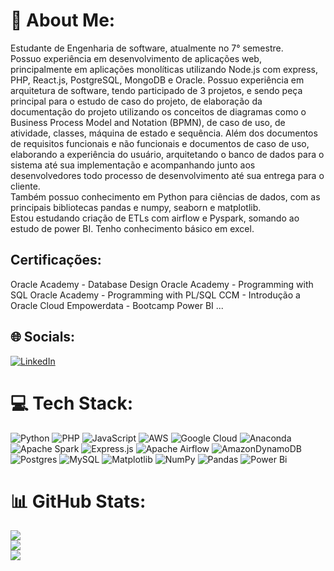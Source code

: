 # 💫 About Me:
Estudante de Engenharia de software, atualmente no 7° semestre.<br>Possuo experiência em desenvolvimento de aplicações web, principalmente em aplicações monolíticas utilizando Node.js com express, PHP, React.js, PostgreSQL, MongoDB e Oracle.  Possuo experiência em arquitetura de software, tendo participado de 3 projetos, e sendo peça principal para o estudo de caso do projeto,  de elaboração da documentação do projeto utilizando os conceitos de diagramas como o Business Process Model and Notation (BPMN), de caso de uso, de atividade, classes, máquina de estado e sequência. Além dos documentos de requisitos funcionais e não funcionais e documentos de caso de uso, elaborando a experiência do usuário, arquitetando o banco de dados para o sistema até sua implementação e acompanhando junto aos desenvolvedores todo processo de desenvolvimento até sua entrega para o cliente. <br>Também possuo conhecimento em Python para ciências de dados, com as principais bibliotecas pandas e numpy, seaborn e matplotlib. <br>Estou estudando criação de ETLs com airflow e Pyspark, somando ao estudo de power BI. Tenho conhecimento básico em excel.

## Certificações:
Oracle Academy - Database Design
Oracle Academy - Programming with SQL
Oracle Academy - Programming with PL/SQL
CCM - Introdução a Oracle Cloud
Empowerdata - Bootcamp Power BI
...

## 🌐 Socials:
[![LinkedIn](https://img.shields.io/badge/LinkedIn-%230077B5.svg?logo=linkedin&logoColor=white)](https://linkedin.com/in/https://www.linkedin.com/in/ian-augusto-prog-br/) 

# 💻 Tech Stack:
![Python](https://img.shields.io/badge/python-3670A0?style=flat&logo=python&logoColor=ffdd54) ![PHP](https://img.shields.io/badge/php-%23777BB4.svg?style=flat&logo=php&logoColor=white) ![JavaScript](https://img.shields.io/badge/javascript-%23323330.svg?style=flat&logo=javascript&logoColor=%23F7DF1E) ![AWS](https://img.shields.io/badge/AWS-%23FF9900.svg?style=flat&logo=amazon-aws&logoColor=white) ![Google Cloud](https://img.shields.io/badge/GoogleCloud-%234285F4.svg?style=flat&logo=google-cloud&logoColor=white) ![Anaconda](https://img.shields.io/badge/Anaconda-%2344A833.svg?style=flat&logo=anaconda&logoColor=white) ![Apache Spark](https://img.shields.io/badge/Apache%20Spark-FDEE21?style=flat&logo=apachespark&logoColor=black) ![Express.js](https://img.shields.io/badge/express.js-%23404d59.svg?style=flat&logo=express&logoColor=%2361DAFB) ![Apache Airflow](https://img.shields.io/badge/Apache%20Airflow-017CEE?style=flat&logo=Apache%20Airflow&logoColor=white) ![AmazonDynamoDB](https://img.shields.io/badge/Amazon%20DynamoDB-4053D6?style=flat&logo=Amazon%20DynamoDB&logoColor=white) ![Postgres](https://img.shields.io/badge/postgres-%23316192.svg?style=flat&logo=postgresql&logoColor=white) ![MySQL](https://img.shields.io/badge/mysql-4479A1.svg?style=flat&logo=mysql&logoColor=white) ![Matplotlib](https://img.shields.io/badge/Matplotlib-%23ffffff.svg?style=flat&logo=Matplotlib&logoColor=black) ![NumPy](https://img.shields.io/badge/numpy-%23013243.svg?style=flat&logo=numpy&logoColor=white) ![Pandas](https://img.shields.io/badge/pandas-%23150458.svg?style=flat&logo=pandas&logoColor=white) ![Power Bi](https://img.shields.io/badge/power_bi-F2C811?style=flat&logo=powerbi&logoColor=black)
# 📊 GitHub Stats:
![](https://github-readme-stats.vercel.app/api?username=IanAugusto&theme=radical&hide_border=false&include_all_commits=true&count_private=true)<br/>
![](https://github-readme-streak-stats.herokuapp.com/?user=IanAugusto&theme=radical&hide_border=false)<br/>
![](https://github-readme-stats.vercel.app/api/top-langs/?username=IanAugusto&theme=radical&hide_border=false&include_all_commits=true&count_private=true&layout=compact)

<!-- Proudly created with GPRM ( https://gprm.itsvg.in ) -->
